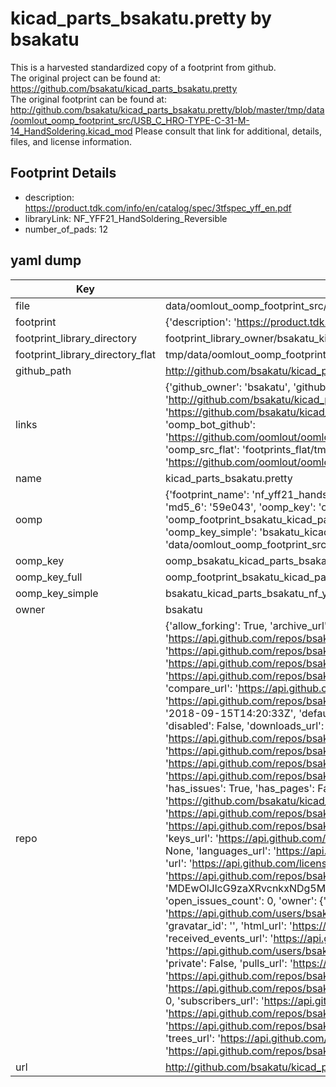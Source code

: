 # kicad_parts_bsakatu.pretty by bsakatu  
This is a harvested standardized copy of a footprint from github.  
The original project can be found at:  
https://github.com/bsakatu/kicad_parts_bsakatu.pretty  
The original footprint can be found at:
http://github.com/bsakatu/kicad_parts_bsakatu.pretty/blob/master/tmp/data/oomlout_oomp_footprint_src/USB_C_HRO-TYPE-C-31-M-14_HandSoldering.kicad_mod
Please consult that link for additional, details, files, and license information.  
## Footprint Details
* description: https://product.tdk.com/info/en/catalog/spec/3tfspec_yff_en.pdf  
* libraryLink: NF_YFF21_HandSoldering_Reversible  
* number_of_pads: 12  
## yaml dump  
| Key | Value |  
| --- | --- |  
| file | data/oomlout_oomp_footprint_src/kicad_parts_bsakatu.pretty/NF_YFF21_HandSoldering_Reversible.kicad_mod |  
| footprint | {'description': 'https://product.tdk.com/info/en/catalog/spec/3tfspec_yff_en.pdf', 'libraryLink': 'NF_YFF21_HandSoldering_Reversible', 'number_of_pads': 12} |  
| footprint_library_directory | footprint_library_owner/bsakatu_kicad_parts_bsakatu.pretty |  
| footprint_library_directory_flat | tmp/data/oomlout_oomp_footprint_src/footprints_flat/bsakatu_kicad_parts_bsakatu_nf_yff21_handsoldering_reversible/working |  
| github_path | http://github.com/bsakatu/kicad_parts_bsakatu.pretty/blob/master/tmp/data/oomlout_oomp_footprint_src/NF_YFF21_HandSoldering_Reversible.kicad_mod |  
| links | {'github_owner': 'bsakatu', 'github_repo_name': 'kicad_parts_bsakatu.pretty', 'github_src': 'http://github.com/bsakatu/kicad_parts_bsakatu.pretty/blob/master/tmp/data/oomlout_oomp_footprint_src/USB_C_HRO-TYPE-C-31-M-14_HandSoldering.kicad_mod', 'github_src_repo': 'https://github.com/bsakatu/kicad_parts_bsakatu.pretty', 'oomp_bot': 'tmp/data/oomlout_oomp_footprint_src/footprints/bsakatu_kicad_parts_bsakatu_nf_yff21_handsoldering_reversible/working', 'oomp_bot_github': 'https://github.com/oomlout/oomlout_oomp_footprint_bot/tree/main/tmp/data/oomlout_oomp_footprint_src/footprints/bsakatu_kicad_parts_bsakatu_nf_yff21_handsoldering_reversible/working', 'oomp_src_flat': 'footprints_flat/tmp/data/oomlout_oomp_footprint_src/footprints_flat/bsakatu_kicad_parts_bsakatu_nf_yff21_handsoldering_reversible/working', 'oomp_src_flat_github': 'https://github.com/oomlout/oomlout_oomp_footprint_src/tree/main/tmp/data/oomlout_oomp_footprint_src/footprints_flat/bsakatu_kicad_parts_bsakatu_nf_yff21_handsoldering_reversible/working'} |  
| name | kicad_parts_bsakatu.pretty |  
| oomp | {'footprint_name': 'nf_yff21_handsoldering_reversible', 'library_name': 'kicad_parts_bsakatu', 'md5': '59e043b2f7a294355b222053096a22d7', 'md5_10': '59e043b2f7', 'md5_5': '59e04', 'md5_6': '59e043', 'oomp_key': 'oomp_bsakatu_kicad_parts_bsakatu_nf_yff21_handsoldering_reversible', 'oomp_key_extra': 'oomp_footprint_bsakatu_kicad_parts_bsakatu_nf_yff21_handsoldering_reversible', 'oomp_key_full': 'oomp_footprint_bsakatu_kicad_parts_bsakatu_nf_yff21_handsoldering_reversible_59e043', 'oomp_key_simple': 'bsakatu_kicad_parts_bsakatu_nf_yff21_handsoldering_reversible', 'original_filename': 'data/oomlout_oomp_footprint_src/kicad_parts_bsakatu.pretty/NF_YFF21_HandSoldering_Reversible.kicad_mod', 'owner_name': 'bsakatu'} |  
| oomp_key | oomp_bsakatu_kicad_parts_bsakatu_nf_yff21_handsoldering_reversible |  
| oomp_key_full | oomp_footprint_bsakatu_kicad_parts_bsakatu_nf_yff21_handsoldering_reversible |  
| oomp_key_simple | bsakatu_kicad_parts_bsakatu_nf_yff21_handsoldering_reversible |  
| owner | bsakatu |  
| repo | {'allow_forking': True, 'archive_url': 'https://api.github.com/repos/bsakatu/kicad_parts_bsakatu.pretty/{archive_format}{/ref}', 'archived': False, 'assignees_url': 'https://api.github.com/repos/bsakatu/kicad_parts_bsakatu.pretty/assignees{/user}', 'blobs_url': 'https://api.github.com/repos/bsakatu/kicad_parts_bsakatu.pretty/git/blobs{/sha}', 'branches_url': 'https://api.github.com/repos/bsakatu/kicad_parts_bsakatu.pretty/branches{/branch}', 'clone_url': 'https://github.com/bsakatu/kicad_parts_bsakatu.pretty.git', 'collaborators_url': 'https://api.github.com/repos/bsakatu/kicad_parts_bsakatu.pretty/collaborators{/collaborator}', 'comments_url': 'https://api.github.com/repos/bsakatu/kicad_parts_bsakatu.pretty/comments{/number}', 'commits_url': 'https://api.github.com/repos/bsakatu/kicad_parts_bsakatu.pretty/commits{/sha}', 'compare_url': 'https://api.github.com/repos/bsakatu/kicad_parts_bsakatu.pretty/compare/{base}...{head}', 'contents_url': 'https://api.github.com/repos/bsakatu/kicad_parts_bsakatu.pretty/contents/{+path}', 'contributors_url': 'https://api.github.com/repos/bsakatu/kicad_parts_bsakatu.pretty/contributors', 'created_at': '2018-09-15T14:20:33Z', 'default_branch': 'master', 'deployments_url': 'https://api.github.com/repos/bsakatu/kicad_parts_bsakatu.pretty/deployments', 'description': 'KiCad library of footprints', 'disabled': False, 'downloads_url': 'https://api.github.com/repos/bsakatu/kicad_parts_bsakatu.pretty/downloads', 'events_url': 'https://api.github.com/repos/bsakatu/kicad_parts_bsakatu.pretty/events', 'fork': False, 'forks': 0, 'forks_count': 0, 'forks_url': 'https://api.github.com/repos/bsakatu/kicad_parts_bsakatu.pretty/forks', 'full_name': 'bsakatu/kicad_parts_bsakatu.pretty', 'git_commits_url': 'https://api.github.com/repos/bsakatu/kicad_parts_bsakatu.pretty/git/commits{/sha}', 'git_refs_url': 'https://api.github.com/repos/bsakatu/kicad_parts_bsakatu.pretty/git/refs{/sha}', 'git_tags_url': 'https://api.github.com/repos/bsakatu/kicad_parts_bsakatu.pretty/git/tags{/sha}', 'git_url': 'git://github.com/bsakatu/kicad_parts_bsakatu.pretty.git', 'has_discussions': False, 'has_downloads': True, 'has_issues': True, 'has_pages': False, 'has_projects': True, 'has_wiki': True, 'homepage': None, 'hooks_url': 'https://api.github.com/repos/bsakatu/kicad_parts_bsakatu.pretty/hooks', 'html_url': 'https://github.com/bsakatu/kicad_parts_bsakatu.pretty', 'id': 148908552, 'is_template': False, 'issue_comment_url': 'https://api.github.com/repos/bsakatu/kicad_parts_bsakatu.pretty/issues/comments{/number}', 'issue_events_url': 'https://api.github.com/repos/bsakatu/kicad_parts_bsakatu.pretty/issues/events{/number}', 'issues_url': 'https://api.github.com/repos/bsakatu/kicad_parts_bsakatu.pretty/issues{/number}', 'keys_url': 'https://api.github.com/repos/bsakatu/kicad_parts_bsakatu.pretty/keys{/key_id}', 'labels_url': 'https://api.github.com/repos/bsakatu/kicad_parts_bsakatu.pretty/labels{/name}', 'language': None, 'languages_url': 'https://api.github.com/repos/bsakatu/kicad_parts_bsakatu.pretty/languages', 'license': {'key': 'mit', 'name': 'MIT License', 'node_id': 'MDc6TGljZW5zZTEz', 'spdx_id': 'MIT', 'url': 'https://api.github.com/licenses/mit'}, 'merges_url': 'https://api.github.com/repos/bsakatu/kicad_parts_bsakatu.pretty/merges', 'milestones_url': 'https://api.github.com/repos/bsakatu/kicad_parts_bsakatu.pretty/milestones{/number}', 'mirror_url': None, 'name': 'kicad_parts_bsakatu.pretty', 'network_count': 0, 'node_id': 'MDEwOlJlcG9zaXRvcnkxNDg5MDg1NTI=', 'notifications_url': 'https://api.github.com/repos/bsakatu/kicad_parts_bsakatu.pretty/notifications{?since,all,participating}', 'open_issues': 0, 'open_issues_count': 0, 'owner': {'avatar_url': 'https://avatars.githubusercontent.com/u/42612449?v=4', 'events_url': 'https://api.github.com/users/bsakatu/events{/privacy}', 'followers_url': 'https://api.github.com/users/bsakatu/followers', 'following_url': 'https://api.github.com/users/bsakatu/following{/other_user}', 'gists_url': 'https://api.github.com/users/bsakatu/gists{/gist_id}', 'gravatar_id': '', 'html_url': 'https://github.com/bsakatu', 'id': 42612449, 'login': 'bsakatu', 'node_id': 'MDQ6VXNlcjQyNjEyNDQ5', 'organizations_url': 'https://api.github.com/users/bsakatu/orgs', 'received_events_url': 'https://api.github.com/users/bsakatu/received_events', 'repos_url': 'https://api.github.com/users/bsakatu/repos', 'site_admin': False, 'starred_url': 'https://api.github.com/users/bsakatu/starred{/owner}{/repo}', 'subscriptions_url': 'https://api.github.com/users/bsakatu/subscriptions', 'type': 'User', 'url': 'https://api.github.com/users/bsakatu'}, 'private': False, 'pulls_url': 'https://api.github.com/repos/bsakatu/kicad_parts_bsakatu.pretty/pulls{/number}', 'pushed_at': '2019-05-19T14:12:54Z', 'releases_url': 'https://api.github.com/repos/bsakatu/kicad_parts_bsakatu.pretty/releases{/id}', 'size': 41, 'ssh_url': 'git@github.com:bsakatu/kicad_parts_bsakatu.pretty.git', 'stargazers_count': 0, 'stargazers_url': 'https://api.github.com/repos/bsakatu/kicad_parts_bsakatu.pretty/stargazers', 'statuses_url': 'https://api.github.com/repos/bsakatu/kicad_parts_bsakatu.pretty/statuses/{sha}', 'subscribers_count': 0, 'subscribers_url': 'https://api.github.com/repos/bsakatu/kicad_parts_bsakatu.pretty/subscribers', 'subscription_url': 'https://api.github.com/repos/bsakatu/kicad_parts_bsakatu.pretty/subscription', 'svn_url': 'https://github.com/bsakatu/kicad_parts_bsakatu.pretty', 'tags_url': 'https://api.github.com/repos/bsakatu/kicad_parts_bsakatu.pretty/tags', 'teams_url': 'https://api.github.com/repos/bsakatu/kicad_parts_bsakatu.pretty/teams', 'temp_clone_token': None, 'topics': [], 'trees_url': 'https://api.github.com/repos/bsakatu/kicad_parts_bsakatu.pretty/git/trees{/sha}', 'updated_at': '2019-05-19T14:12:55Z', 'url': 'https://api.github.com/repos/bsakatu/kicad_parts_bsakatu.pretty', 'visibility': 'public', 'watchers': 0, 'watchers_count': 0, 'web_commit_signoff_required': False} |  
| url | http://github.com/bsakatu/kicad_parts_bsakatu.pretty |  

